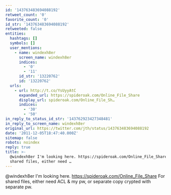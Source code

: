 ```yaml
---
id: '143763483694088192'
retweet_count: '0'
favorite_count: '0'
id_str: '143763483694088192'
retweeted: false
entities:
  hashtags: []
  symbols: []
  user_mentions:
    - name: windexh8er
      screen_name: windexh8er
      indices:
        - '0'
        - '11'
      id_str: '13220762'
      id: '13220762'
  urls:
    - url: http://t.co/YsUyyAtC
      expanded_url: https://spideroak.com/Online_File_Share
      display_url: spideroak.com/Online_File_Sh…
      indices:
        - '30'
        - '50'
in_reply_to_status_id_str: '143762923427348481'
in_reply_to_screen_name: windexh8er
original_url: https://twitter.com/jth/status/143763483694088192
date: '2011-12-05T18:47:40.000Z'
sitemap: false
robots: noindex
reply: true
title: >-
  @windexh8er I'm looking here. https://spideroak.com/Online_File_Share For
  shared files, either need …
---
```


@windexh8er I'm looking here. https://spideroak.com/Online_File_Share For shared files, either need ACL & my pw, or separate copy crypted with separate pw.